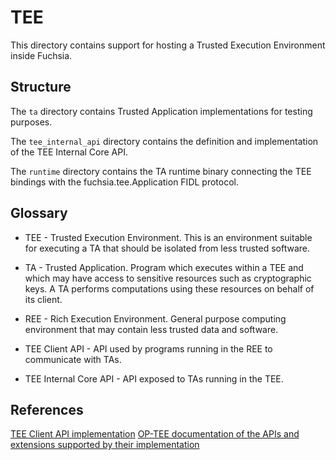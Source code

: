 # TEE

This directory contains support for hosting a Trusted Execution Environment inside Fuchsia.

## Structure

The `ta` directory contains Trusted Application implementations for testing
purposes.

The `tee_internal_api` directory contains the definition and implementation of
the TEE Internal Core API.

The `runtime` directory contains the TA runtime binary connecting the TEE
bindings with the fuchsia.tee.Application FIDL protocol.

## Glossary

* TEE - Trusted Execution Environment. This is an environment suitable for
executing a TA that should be isolated from less trusted software.

* TA - Trusted Application. Program which executes within a TEE and which may
have access to sensitive resources such as cryptographic keys. A TA performs
computations using these resources on behalf of its client.

* REE - Rich Execution Environment. General purpose computing environment that may contain
less trusted data and software.

* TEE Client API - API used by programs running in the REE to communicate with TAs.

* TEE Internal Core API - API exposed to TAs running in the TEE.

## References

[TEE Client API implementation](//src/security/lib/tee)
[OP-TEE documentation of the APIs and extensions supported by their implementation](https://optee.readthedocs.io/en/latest/architecture/globalplatform_api.html#introduction)
